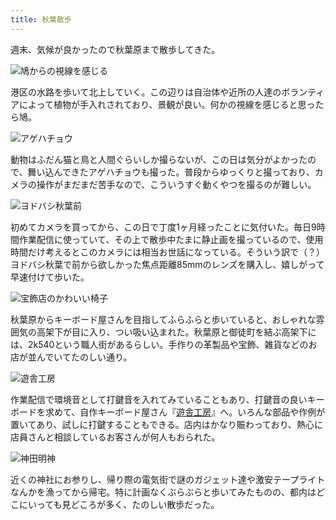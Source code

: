 ```yaml
---
title: 秋葉散歩
---
```

週末、気候が良かったので秋葉原まで散歩してきた。

![](https://lh5.googleusercontent.com/12qEhLHWS2h0cO3XY9unZFo6FhpKhVjvEfcGBW1uOxcuUBsrA8xNyXjnEqI5OOVj-GZD1qzCrzuCZhKmV57gDZGuWECobnWpsfX7xY4Fgm6JMZ9sdMX4kbjhIYe_KnMgwkRJsfKYfItYxWs6lqS20rHlODLF63pJGeW3ZzP1_j4r5ETulBjpj35JXw "鳩からの視線を感じる")

港区の水路を歩いて北上していく。この辺りは自治体や近所の人達のボランティアによって植物が手入れされており、景観が良い。何かの視線を感じると思ったら鳩。

![](https://lh6.googleusercontent.com/Fgbgmsk83Povu-6jqLFQRGhJAh3kaSSpNZ_5LLamo-DlqjNQ0V5-Gk-P_0Uh-AI92QesRNMFmHF2660FewdbAh8J8Ndh27IzXdufBjgwrTptXXlJLhZaLKdvgs3rQQlZlCOUHttVZQBKoeTEz-XnVwRoVUKizn_RWcGjnaW0LmNdP_LaxAlgRKp33A "アゲハチョウ")

動物はふだん猫と鳥と人間ぐらいしか撮らないが、この日は気分がよかったので、舞い込んできたアゲハチョウも撮った。普段からゆっくりと撮っており、カメラの操作がまだまだ苦手なので、こういうすぐ動くやつを撮るのが難しい。

![](https://lh4.googleusercontent.com/S5iTsko0EsoRyNSIYlvb3_babJSQb0wInKFVCx6N_mv3yX5J2qOGKWqZPvw6I-QN0VmLWsJwvJH-FgrDKR60-C07UsjXO1y3wzaIaHMhtaccMuJ5_f0phjeWKmvuNMjepZLXeboyGxoK-cF8SVAViwHwRc_hcKvVnPRsZ6SfHxDy-mrkGv5H7-RTaQ "ヨドバシ秋葉前")

初めてカメラを買ってから、この日で丁度1ヶ月経ったことに気付いた。毎日9時間作業配信に使っていて、その上で散歩中たまに静止画を撮っているので、使用時間だけ考えるとこのカメラには相当お世話になっている。そういう訳で（？）ヨドバシ秋葉で前から欲しかった焦点距離85mmのレンズを購入し、嬉しがって早速付けて歩いた。

![](https://lh4.googleusercontent.com/tH1_dN_oqbZu_ONSgpKNRIznlSui80ZOLw-QCDBcVII5zt24B7o0IBLqvSH4o5bemQ1DilUwPfjlKDloO5jcVnaHMl_69K1lm1bfbgS_WXfVA1VY-T6Bav0FwUckDAJA3rLVMKLDYUJ7EnFGIpgpxGz59hthCQ3YnJ2Xx8Ggc26Q67kVLXC5bn7fFQ "宝飾店のかわいい椅子")

秋葉原からキーボード屋さんを目指してふらふらと歩いていると、おしゃれな雰囲気の高架下が目に入り、つい吸い込まれた。秋葉原と御徒町を結ぶ高架下には、2k540という職人街があるらしい。手作りの革製品や宝飾、雑貨などのお店が並んでいてたのしい通り。

![](https://lh4.googleusercontent.com/5lFKp__IK3sSdBHw6qNQ6_4RYxlRkU2-_Wkit4xwxQ7ChRoeEDYtCDDTLQU51dXIuMM4Zre6g0pv6ruswrzGaS8hHCsEtHWe6FnGBXcwevoQZhKPeU9Ag2-MpJ4-Shsvk_ua-u1oyBA38J_lBJe3yjSVxq2UdseGS277QMy-glHtz42TZ6_DuIDkJQ "遊舎工房")

作業配信で環境音として打鍵音を入れてみていることもあり、打鍵音の良いキーボードを求めて、自作キーボード屋さん『[遊舎工房](https://yushakobo.jp/)』へ。いろんな部品や作例が置いてあり、試しに打鍵することもできる。店内はかなり賑わっており、熱心に店員さんと相談しているお客さんが何人もおられた。

![](https://lh4.googleusercontent.com/TO17DiF4hpPGN36idIqEulzsCZoz3nWuCqvmFamz9y93fF0l8Pu79d1cTb-g8hzhd2reL24AWFbHFa21Oy_RuJ-OKSVr2X_5IEcEHuXiN7DrqOrmcZgIrzp6NpqJWOBK84Z0FqO7fwX4u26hiSaj_nkQkQEI6CaoH4zWmYJDzZqpvo7YHsefumcHPg "神田明神")

近くの神社にお参りし、帰り際の電気街で謎のガジェット達や激安テープライトなんかを漁ってから帰宅。特に計画なくぶらぶらと歩いてみたものの、都内はどこにいっても見どころが多く、たのしい散歩だった。
